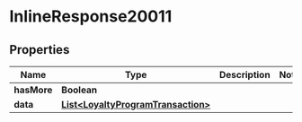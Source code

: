

# InlineResponse20011

## Properties

Name | Type | Description | Notes
------------ | ------------- | ------------- | -------------
**hasMore** | **Boolean** |  | 
**data** | [**List&lt;LoyaltyProgramTransaction&gt;**](LoyaltyProgramTransaction.md) |  | 



